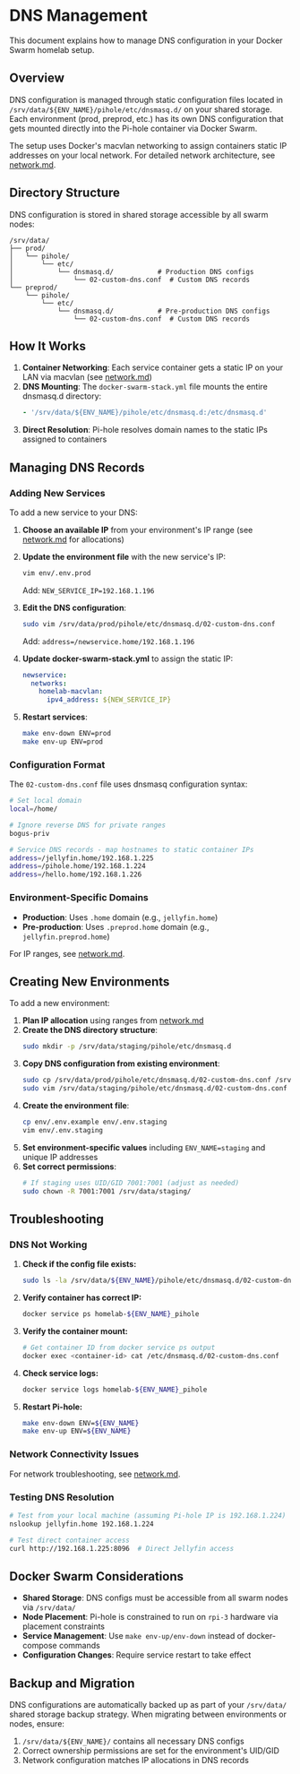 # DNS Management

This document explains how to manage DNS configuration in your Docker Swarm homelab setup.

## Overview

DNS configuration is managed through static configuration files located in `/srv/data/${ENV_NAME}/pihole/etc/dnsmasq.d/` on your shared storage. Each environment (prod, preprod, etc.) has its own DNS configuration that gets mounted directly into the Pi-hole container via Docker Swarm.

The setup uses Docker's macvlan networking to assign containers static IP addresses on your local network. For detailed network architecture, see [network.md](network.md).

## Directory Structure

DNS configuration is stored in shared storage accessible by all swarm nodes:

```
/srv/data/
├── prod/
│   └── pihole/
│       └── etc/
│           └── dnsmasq.d/           # Production DNS configs
│               └── 02-custom-dns.conf  # Custom DNS records
└── preprod/
    └── pihole/
        └── etc/
            └── dnsmasq.d/           # Pre-production DNS configs
                └── 02-custom-dns.conf  # Custom DNS records
```

## How It Works

1. **Container Networking**: Each service container gets a static IP on your LAN via macvlan (see [network.md](network.md))
2. **DNS Mounting**: The `docker-swarm-stack.yml` file mounts the entire dnsmasq.d directory:
   ```yaml
   - '/srv/data/${ENV_NAME}/pihole/etc/dnsmasq.d:/etc/dnsmasq.d'
   ```
3. **Direct Resolution**: Pi-hole resolves domain names to the static IPs assigned to containers

## Managing DNS Records

### Adding New Services

To add a new service to your DNS:

1. **Choose an available IP** from your environment's IP range (see [network.md](network.md) for allocations)
2. **Update the environment file** with the new service's IP:
   ```bash
   vim env/.env.prod
   ```
   Add: `NEW_SERVICE_IP=192.168.1.196`

3. **Edit the DNS configuration**:
   ```bash
   sudo vim /srv/data/prod/pihole/etc/dnsmasq.d/02-custom-dns.conf
   ```
   Add: `address=/newservice.home/192.168.1.196`

4. **Update docker-swarm-stack.yml** to assign the static IP:
   ```yaml
   newservice:
     networks:
       homelab-macvlan:
         ipv4_address: ${NEW_SERVICE_IP}
   ```

5. **Restart services**:
   ```bash
   make env-down ENV=prod
   make env-up ENV=prod
   ```

### Configuration Format

The `02-custom-dns.conf` file uses dnsmasq configuration syntax:

```bash
# Set local domain
local=/home/

# Ignore reverse DNS for private ranges
bogus-priv

# Service DNS records - map hostnames to static container IPs
address=/jellyfin.home/192.168.1.225
address=/pihole.home/192.168.1.224
address=/hello.home/192.168.1.226
```

### Environment-Specific Domains

- **Production**: Uses `.home` domain (e.g., `jellyfin.home`)
- **Pre-production**: Uses `.preprod.home` domain (e.g., `jellyfin.preprod.home`)

For IP ranges, see [network.md](network.md).

## Creating New Environments

To add a new environment:

1. **Plan IP allocation** using ranges from [network.md](network.md)
2. **Create the DNS directory structure**:
   ```bash
   sudo mkdir -p /srv/data/staging/pihole/etc/dnsmasq.d
   ```
3. **Copy DNS configuration from existing environment**:
   ```bash
   sudo cp /srv/data/prod/pihole/etc/dnsmasq.d/02-custom-dns.conf /srv/data/staging/pihole/etc/dnsmasq.d/
   sudo vim /srv/data/staging/pihole/etc/dnsmasq.d/02-custom-dns.conf
   ```
4. **Create the environment file**:
   ```bash
   cp env/.env.example env/.env.staging
   vim env/.env.staging
   ```
5. **Set environment-specific values** including `ENV_NAME=staging` and unique IP addresses
6. **Set correct permissions**:
   ```bash
   # If staging uses UID/GID 7001:7001 (adjust as needed)
   sudo chown -R 7001:7001 /srv/data/staging/
   ```

## Troubleshooting

### DNS Not Working

1. **Check if the config file exists:**
   ```bash
   sudo ls -la /srv/data/${ENV_NAME}/pihole/etc/dnsmasq.d/02-custom-dns.conf
   ```

2. **Verify container has correct IP:**
   ```bash
   docker service ps homelab-${ENV_NAME}_pihole
   ```

3. **Verify the container mount:**
   ```bash
   # Get container ID from docker service ps output
   docker exec <container-id> cat /etc/dnsmasq.d/02-custom-dns.conf
   ```

4. **Check service logs:**
   ```bash
   docker service logs homelab-${ENV_NAME}_pihole
   ```

5. **Restart Pi-hole:**
   ```bash
   make env-down ENV=${ENV_NAME}
   make env-up ENV=${ENV_NAME}
   ```

### Network Connectivity Issues

For network troubleshooting, see [network.md](network.md).

### Testing DNS Resolution

```bash
# Test from your local machine (assuming Pi-hole IP is 192.168.1.224)
nslookup jellyfin.home 192.168.1.224

# Test direct container access
curl http://192.168.1.225:8096  # Direct Jellyfin access
```

## Docker Swarm Considerations

- **Shared Storage**: DNS configs must be accessible from all swarm nodes via `/srv/data/`
- **Node Placement**: Pi-hole is constrained to run on `rpi-3` hardware via placement constraints
- **Service Management**: Use `make env-up/env-down` instead of docker-compose commands
- **Configuration Changes**: Require service restart to take effect

## Backup and Migration

DNS configurations are automatically backed up as part of your `/srv/data/` shared storage backup strategy. When migrating between environments or nodes, ensure:

1. `/srv/data/${ENV_NAME}/` contains all necessary DNS configs
2. Correct ownership permissions are set for the environment's UID/GID
3. Network configuration matches IP allocations in DNS records